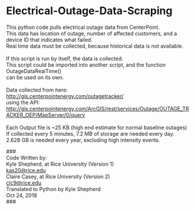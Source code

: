# Electrical-Outage-Data-Scraping

This python code pulls electrical outage data from CenterPoint. <br/>
This data has location of outage, number of affected customers, and a
device ID that indicates what failed. <br/>
Real time data must be collected, because historical data is not avaliable. <br/>
<br/>
If this script is run by itself, the data is collected.<br/>
This script could be imported into another script, and the function <br/>
OutageDataRealTime() <br/>
can be used on its own. <br/>
<br/>
Data collected from here: <br/>
http://gis.centerpointenergy.com/outagetracker/ <br/>
using the API: <br/>
http://gis.centerpointenergy.com/ArcGIS/rest/services/Outage/OUTAGE_TRACKER_OEP/MapServer/0/query <br/>
<br/>
Each Output file is ~25 KB (high end estimate for normal baseline outages) <br/>
If collected every 5 minutes, 7.2 MB of storage are needed every day. <br/>
2.628 GB is needed every year, excluding high intensity events. <br/>

###<br/>
Code Written by:<br/>
Kyle Shepherd, at Rice University (Version 1)<br/>
kas20@rice.edu<br/>
Claire Casey, at Rice University (Version 2)<br/>
clc9@rice.edu<br/>
Translated to Python by Kyle Shepherd<br/>
Oct 24, 2018<br/>
###<br/>
